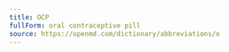 ```yaml
---
title: OCP
fullForm: oral contraceptive pill
source: https://openmd.com/dictionary/abbreviations/o
---
```

